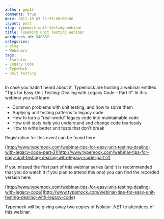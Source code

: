 ```yaml
---
author: gep13
comments: true
date: 2011-10-03 11:53:00+00:00
layout: post
slug: typemock-unit-testing-webinar
title: Typemock Unit Testing Webinar
wordpress_id: 540332
categories:
- Blog
- Webinars
tags:
- Isolator
- Legacy Code
- TypeMock
- Unit Testing
---
```


In case you hadn’t heard about it, Typemock are hosting a webinar entitled “Tips for Easy Unit Testing: Dealing with Legacy Code – Part II”. In this webinar you will learn:

  * Common problems with unit testing, and how to solve them
  * Applying unit testing patterns to legacy code
  * How to turn a “real-world” legacy code into maintainable code
  * How unit tests help you understand and change code fearlessly
  * How to write better unit tests that don’t break

Registration for this event can be found here:

[http://www.typemock.com/webinar-tips-for-easy-unit-testing-dealing-with-legacy-code-part-2](http://www.typemock.com/webinar-tips-for-easy-unit-testing-dealing-with-legacy-code-part-2)

If you missed the first part of this webinar series (and it is recommended that you do watch it if you plan to attend this one) you can find the recorded version here:

[http://www.typemock.com/webinar-tips-for-easy-unit-testing-dealing-with-legacy-code](http://www.typemock.com/webinar-tips-for-easy-unit-testing-dealing-with-legacy-code)

Typemock will be giving away two copies of Isolator .NET to attendees of this webinar.
